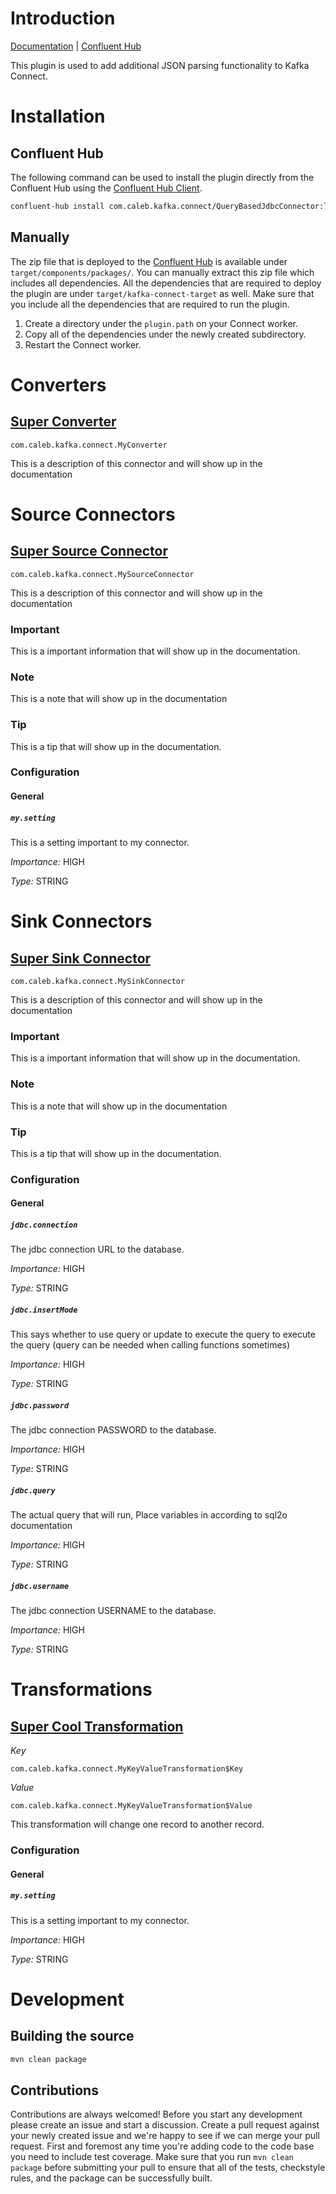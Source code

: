 # Introduction
[Documentation](https://jcustenborder.github.io/kafka-connect-documentation/projects/QueryBasedJdbcConnector) | [Confluent Hub](https://www.confluent.io/hub/com.caleb.kafka.connect/QueryBasedJdbcConnector)

This plugin is used to add additional JSON parsing functionality to Kafka Connect.

# Installation

## Confluent Hub

The following command can be used to install the plugin directly from the Confluent Hub using the
[Confluent Hub Client](https://docs.confluent.io/current/connect/managing/confluent-hub/client.html).

```bash
confluent-hub install com.caleb.kafka.connect/QueryBasedJdbcConnector:latest
```

## Manually

The zip file that is deployed to the [Confluent Hub](https://www.confluent.io/hub/com.caleb.kafka.connect/QueryBasedJdbcConnector) is available under
`target/components/packages/`. You can manually extract this zip file which includes all dependencies. All the dependencies
that are required to deploy the plugin are under `target/kafka-connect-target` as well. Make sure that you include all the dependencies that are required
to run the plugin.

1. Create a directory under the `plugin.path` on your Connect worker.
2. Copy all of the dependencies under the newly created subdirectory.
3. Restart the Connect worker.

# Converters
## [Super Converter](https://jcustenborder.github.io/kafka-connect-documentation/projects/QueryBasedJdbcConnector/sources/MyConverter.html)

```
com.caleb.kafka.connect.MyConverter
```
This is a description of this connector and will show up in the documentation

# Source Connectors
## [Super Source Connector](https://jcustenborder.github.io/kafka-connect-documentation/projects/QueryBasedJdbcConnector/sources/MySourceConnector.html)

```
com.caleb.kafka.connect.MySourceConnector
```

This is a description of this connector and will show up in the documentation
### Important

This is a important information that will show up in the documentation.
### Note

This is a note that will show up in the documentation
### Tip

This is a tip that will show up in the documentation.
### Configuration

#### General


##### `my.setting`

This is a setting important to my connector.

*Importance:* HIGH

*Type:* STRING




# Sink Connectors
## [Super Sink Connector](https://jcustenborder.github.io/kafka-connect-documentation/projects/QueryBasedJdbcConnector/sinks/MySinkConnector.html)

```
com.caleb.kafka.connect.MySinkConnector
```

This is a description of this connector and will show up in the documentation
### Important

This is a important information that will show up in the documentation.
### Note

This is a note that will show up in the documentation
### Tip

This is a tip that will show up in the documentation.
### Configuration

#### General


##### `jdbc.connection`

The jdbc connection URL to the database.

*Importance:* HIGH

*Type:* STRING



##### `jdbc.insertMode`

This says whether to use query or update to execute the query to execute the query (query can be needed when calling functions sometimes)

*Importance:* HIGH

*Type:* STRING



##### `jdbc.password`

The jdbc connection PASSWORD to the database.

*Importance:* HIGH

*Type:* STRING



##### `jdbc.query`

The actual query that will run, Place variables in according to sql2o documentation

*Importance:* HIGH

*Type:* STRING



##### `jdbc.username`

The jdbc connection USERNAME to the database.

*Importance:* HIGH

*Type:* STRING




# Transformations
## [Super Cool Transformation](https://jcustenborder.github.io/kafka-connect-documentation/projects/QueryBasedJdbcConnector/transformations/MyKeyValueTransformation.html)

*Key*
```
com.caleb.kafka.connect.MyKeyValueTransformation$Key
```
*Value*
```
com.caleb.kafka.connect.MyKeyValueTransformation$Value
```

This transformation will change one record to another record.
### Configuration

#### General


##### `my.setting`

This is a setting important to my connector.

*Importance:* HIGH

*Type:* STRING





# Development

## Building the source

```bash
mvn clean package
```

## Contributions

Contributions are always welcomed! Before you start any development please create an issue and
start a discussion. Create a pull request against your newly created issue and we're happy to see
if we can merge your pull request. First and foremost any time you're adding code to the code base
you need to include test coverage. Make sure that you run `mvn clean package` before submitting your
pull to ensure that all of the tests, checkstyle rules, and the package can be successfully built.